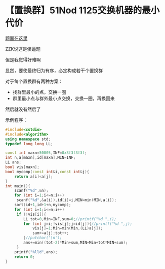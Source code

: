 # 【置换群】51Nod 1125交换机器的最小代价

[题面在这里](https://www.51nod.com/onlineJudge/questionCode.html#!problemId=1125)



ZZK说这是傻逼题

但是我觉得好难啊



显然，要使最终归为有序，必定构成若干个置换群

对于每个置换群有两种方案：

- 找群里最小的点，交换一圈
- 群里最小点与群外最小点交换，交换一圈，再换回来

然后就没有然后了



示例程序：

```C++
#include<cstdio>
#include<algorithm>
using namespace std;
typedef long long LL;

const int maxn=50005,INF=0x3f3f3f3f;
int n,a[maxn],id[maxn],MIN=INF;
LL ans;
bool vis[maxn];
bool mycomp(const int&i,const int&j){
	return a[i]<a[j];
}
int main(){
	scanf("%d",&n);
	for (int i=1;i<=n;i++)
	 scanf("%d",&a[i]),id[i]=i,MIN=min(MIN,a[i]);
	sort(id+1,id+1+n,mycomp);
	for (int i=1;i<=n;i++)
	 if (!vis[i]){
	 	LL tot=0,Min=INF,sum=0;//printf("%d ",i);
	 	for (int j=i;!vis[j];j=id[j]){//printf("%d ",j);
	 		vis[j]=1;Min=min(Min,(LL)a[j]);
			sum+=a[j];tot++;
		}//putchar('\n');
		ans+=min((tot-2)*Min+sum,MIN+Min+tot*MIN+sum);
	 }
	printf("%lld",ans);
	return 0;
}
```

